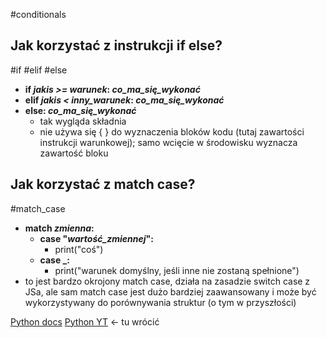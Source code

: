 #conditionals 
## Jak korzystać z instrukcji if else?
#if #elif #else
- **if *jakis >= warunek*: *co_ma_się_wykonać***
- **elif *jakis < inny_warunek*: *co_ma_się_wykonać***
- **else: *co_ma_się_wykonać***
	- tak wygląda składnia
	- nie używa się { } do wyznaczenia bloków kodu (tutaj zawartości instrukcji warunkowej); samo wcięcie w środowisku wyznacza zawartość bloku

## Jak korzystać z match case?
#match_case
- **match *zmienna*:**
	- **case "*wartość_zmiennej*":**
		- print("coś")
	- **case _:**
		- print("warunek domyślny, jeśli inne nie zostaną spełnione")
- to jest bardzo okrojony match case, działa na zasadzie switch case z JSa, ale sam match case jest dużo bardziej zaawansowany i może być wykorzystywany do porównywania struktur (o tym w przyszłości)







[Python docs](https://docs.python.org/3/tutorial/introduction.html)
[Python YT](https://www.youtube.com/watch?v=eB3r2NQwNi4) <- tu wrócić